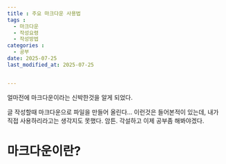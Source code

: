 ```yaml
---
title : 주요 마크다운 사용법 
tags : 
  - 마크다운
  - 작성요령
  - 작성방법
categories :
  - 공부
date: 2025-07-25
last_modified_at: 2025-07-25


---
```


얼마전에 마크다운이라는 신박한것을 알게 되었다.

글 작성할때 마크다운으로 파일을 만들어 올린다... 이런것은 들어본적이 있는데,
내가 직접 사용하리라고는 생각지도 못했다.
암튼. 각설하고 
이제 공부좀 해봐야겠다.

# 마크다운이란?
